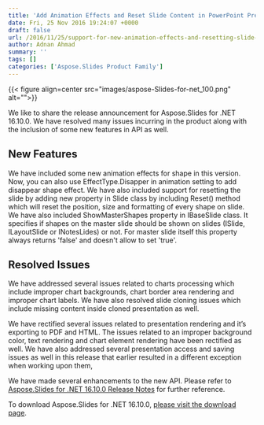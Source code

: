 ```yaml
---
title: 'Add Animation Effects and Reset Slide Content in PowerPoint Presentations'
date: Fri, 25 Nov 2016 19:24:07 +0000
draft: false
url: /2016/11/25/support-for-new-animation-effects-and-resetting-slide-content-has-been-included-in-aspose.slides-for-.net-16.10.0/
author: Adnan Ahmad
summary: ''
tags: []
categories: ['Aspose.Slides Product Family']
---
```




{{< figure align=center src="images/aspose-Slides-for-net_100.png" alt="">}}


We like to share the release announcement for Aspose.Slides for .NET 16.10.0. We have resolved many issues incurring in the product along with the inclusion of some new features in API as well.

## New Features

We have included some new animation effects for shape in this version. Now, you can also use EffectType.Disapper in animation setting to add disappear shape effect. We have also included support for resetting the slide by adding new property in Slide class by including Reset() method which will reset the position, size and formatting of every shape on slide. We have also included ShowMasterShapes property in IBaseSlide class. It specifies if shapes on the master slide should be shown on slides (ISlide, ILayoutSlide or INotesLides) or not. For master slide itself this property always returns 'false' and doesn't allow to set 'true'.

## Resolved Issues

We have addressed several issues related to charts processing which include improper chart backgrounds, chart border area rendering and improper chart labels. We have also resolved slide cloning issues which include missing content inside cloned presentation as well.

We have rectified several issues related to presentation rendering and it’s exporting to PDF and HTML. The issues related to an improper background color, text rendering and chart element rendering have been rectified as well. We have also addressed several presentation access and saving issues as well in this release that earlier resulted in a different exception when working upon them,

We have made several enhancements to the new API. Please refer to [Aspose.Slides for .NET 16.10.0 Release Notes][1] for further reference.

To download Aspose.Slides for .NET 16.10.0, [please visit the download page][2].




[1]: https://docs.aspose.com/display/slidesnet/Aspose.Slides+for+.NET+16.10.0+Release+Notes
[2]: https://downloads.aspose.com/slides/net/




